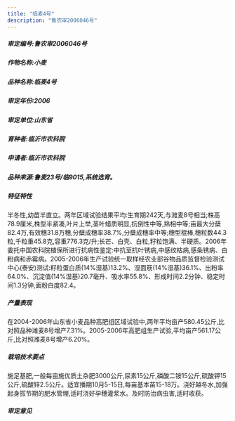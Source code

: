 ```yaml
---
title: "临麦4号"
description: "鲁农审2006046号"
---
```

##### 审定编号:鲁农审2006046号

##### 作物名称:小麦

##### 品种名称:临麦4号

##### 审定年份:2006

##### 审定单位:山东省

##### 育种者:临沂市农科院

##### 申请者:临沂市农科院

##### 品种来源:鲁麦23号/临9015,系统选育。

##### 特征特性
半冬性,幼苗半直立。两年区域试验结果平均:生育期242天,与潍麦8号相当;株高78.9厘米,株型半紧凑,叶片上举,茎叶蜡质明显,抗倒性中等,熟相中等;亩最大分蘖82.4万,有效穗31.8万穗,分蘖成穗率38.7%,分蘖成穗率中等;穗型棍棒,穗粒数44.3粒,千粒重45.8克,容重776.3克/升;长芒、白壳、白粒,籽粒饱满、半硬质。2006年委托中国农科院植保所进行抗病性鉴定:中抗至抗叶锈病,中感纹枯病,感条锈病、白粉病和赤霉病。2005-2006年生产试验统一取样经农业部谷物品质监督检验测试中心(泰安)测试:籽粒蛋白质(14%湿基)13.2%、湿面筋(14%湿基)36.1%、出粉率64.0%、沉淀值(14%湿基)20.7毫升、吸水率55.8%、形成时间2.2分钟、稳定时间1.3分钟,面粉白度82.4。

##### 产量表现
在2004-2006年山东省小麦品种高肥组区域试验中,两年平均亩产580.45公斤,比对照品种潍麦8号增产7.31%。2005-2006年高肥组生产试验,平均亩产561.17公斤,比对照潍麦8号增产6.20%。

##### 栽培技术要点
施足基肥,一般每亩施优质土杂肥3000公斤,尿素15公斤,磷酸二铵15公斤,硫酸钾15公斤,硫酸锌2.5公斤。适宜播期10月5-15日,每亩基本苗15-18万。浇好越冬水,加强起身拔节期的肥水管理,适时浇好孕穗灌浆水。及时防治病虫害,适时收获。

##### 审定意见

